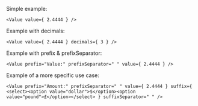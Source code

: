 Simple example:

	<Value value={ 2.4444 } />

Example with decimals:

	<Value value={ 2.4444 } decimals={ 3 } />

Example with prefix & prefixSeparator:

	<Value prefix="Value:" prefixSeparator=" " value={ 2.4444 } />

Example of a more specific use case:

	<Value prefix="Amount:" prefixSeparator=" " value={ 2.4444 } suffix={ <select><option value="dollar">$</option><option value="pound">£</option></select> } suffixSeparator=" " />
